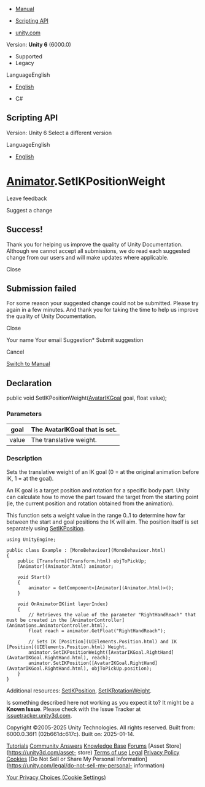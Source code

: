 [ ]()

  * [Manual](../Manual/index.html)
  * [Scripting API](../ScriptReference/index.html)

  * [unity.com](https://unity.com/)

Version: **Unity 6** (6000.0)

  * Supported
  * Legacy

LanguageEnglish

  * [English]()

  * C#

[ ](https://docs.unity3d.com)

## Scripting API

Version: Unity 6 Select a different version

LanguageEnglish

  * [English]()

#  [Animator](Animator.html).SetIKPositionWeight

Leave feedback

Suggest a change

## Success!

Thank you for helping us improve the quality of Unity Documentation. Although
we cannot accept all submissions, we do read each suggested change from our
users and will make updates where applicable.

Close

## Submission failed

For some reason your suggested change could not be submitted. Please <a>try
again</a> in a few minutes. And thank you for taking the time to help us
improve the quality of Unity Documentation.

Close

Your name Your email Suggestion* Submit suggestion

Cancel

[Switch to Manual](../Manual/class-Animator.html "Go to Animator Component in
the Manual")

## Declaration

public void SetIKPositionWeight([AvatarIKGoal](AvatarIKGoal.html) goal, float
value);

### Parameters

goal | The AvatarIKGoal that is set.  
---|---  
value | The translative weight.  
  
### Description

Sets the translative weight of an IK goal (0 = at the original animation
before IK, 1 = at the goal).

An IK goal is a target position and rotation for a specific body part. Unity
can calculate how to move the part toward the target from the starting point
(ie, the current position and rotation obtained from the animation).  
  
This function sets a weight value in the range 0..1 to determine how far
between the start and goal positions the IK will aim. The position itself is
set separately using [SetIKPosition](Animator.SetIKPosition.html).

    
    
    using UnityEngine;  
      
    public class Example : [MonoBehaviour](MonoBehaviour.html)
    {
        public [Transform](Transform.html) objToPickUp;
        [Animator](Animator.html) animator;  
      
        void Start()
        {
            animator = GetComponent<[Animator](Animator.html)>();
        }  
      
        void OnAnimatorIK(int layerIndex)
        {
            // Retrieves the value of the parameter "RightHandReach" that must be created in the [AnimatorController](Animations.AnimatorController.html).
            float reach = animator.GetFloat("RightHandReach");  
      
            // Sets IK [Position](UIElements.Position.html) and IK [Position](UIElements.Position.html) Weight.
            animator.SetIKPositionWeight([AvatarIKGoal.RightHand](AvatarIKGoal.RightHand.html), reach);
            animator.SetIKPosition([AvatarIKGoal.RightHand](AvatarIKGoal.RightHand.html), objToPickUp.position);
        }
    }
    

Additional resources: [SetIKPosition](Animator.SetIKPosition.html),
[SetIKRotationWeight](Animator.SetIKRotationWeight.html).

Is something described here not working as you expect it to? It might be a
**Known Issue**. Please check with the Issue Tracker at
[issuetracker.unity3d.com](https://issuetracker.unity3d.com).

Copyright ©2005-2025 Unity Technologies. All rights reserved. Built from:
6000.0.36f1 (02b661dc617c). Built on: 2025-01-14.

[Tutorials](https://unity3d.com/learn) [Community
Answers](https://answers.unity3d.com) [Knowledge
Base](https://support.unity3d.com/hc/en-us)
[Forums](https://forum.unity3d.com) [Asset Store](https://unity3d.com/asset-
store) [Terms of use](https://docs.unity3d.com/Manual/TermsOfUse.html)
[Legal](https://unity.com/legal) [Privacy
Policy](https://unity.com/legal/privacy-policy)
[Cookies](https://unity.com/legal/cookie-policy) [Do Not Sell or Share My
Personal Information](https://unity.com/legal/do-not-sell-my-personal-
information)

[Your Privacy Choices (Cookie Settings)](javascript:void\(0\);)

